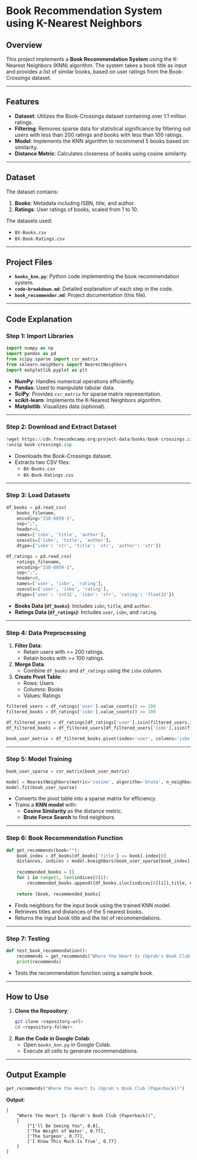 # Book Recommendation System using K-Nearest Neighbors

## Overview

This project implements a **Book Recommendation System** using the K-Nearest Neighbors (KNN) algorithm. The system takes a book title as input and provides a list of similar books, based on user ratings from the Book-Crossings dataset.

---

## Features

- **Dataset**: Utilizes the Book-Crossings dataset containing over 1.1 million ratings.
- **Filtering**: Removes sparse data for statistical significance by filtering out users with less than 200 ratings and books with less than 100 ratings.
- **Model**: Implements the KNN algorithm to recommend 5 books based on similarity.
- **Distance Metric**: Calculates closeness of books using cosine similarity.

---

## Dataset

The dataset contains:
1. **Books**: Metadata including ISBN, title, and author.
2. **Ratings**: User ratings of books, scaled from 1 to 10.

The datasets used:
- `BX-Books.csv`
- `BX-Book-Ratings.csv`

---

## Project Files

- **`books_knn.py`**: Python code implementing the book recommendation system.
- **`code-breakdown.md`**: Detailed explanation of each step in the code.
- **`book_recommender.md`**: Project documentation (this file).

---

## Code Explanation

### Step 1: Import Libraries
```python
import numpy as np
import pandas as pd
from scipy.sparse import csr_matrix
from sklearn.neighbors import NearestNeighbors
import matplotlib.pyplot as plt
```
- **NumPy**: Handles numerical operations efficiently.
- **Pandas**: Used to manipulate tabular data.
- **SciPy**: Provides `csr_matrix` for sparse matrix representation.
- **scikit-learn**: Implements the K-Nearest Neighbors algorithm.
- **Matplotlib**: Visualizes data (optional).

---

### Step 2: Download and Extract Dataset
```python
!wget https://cdn.freecodecamp.org/project-data/books/book-crossings.zip
!unzip book-crossings.zip
```
- Downloads the Book-Crossings dataset.
- Extracts two CSV files:
  - `BX-Books.csv`
  - `BX-Book-Ratings.csv`

---

### Step 3: Load Datasets
```python
df_books = pd.read_csv(
    books_filename,
    encoding="ISO-8859-1",
    sep=";",
    header=0,
    names=['isbn', 'title', 'author'],
    usecols=['isbn', 'title', 'author'],
    dtype={'isbn': 'str', 'title': 'str', 'author': 'str'})

df_ratings = pd.read_csv(
    ratings_filename,
    encoding="ISO-8859-1",
    sep=";",
    header=0,
    names=['user', 'isbn', 'rating'],
    usecols=['user', 'isbn', 'rating'],
    dtype={'user': 'int32', 'isbn': 'str', 'rating': 'float32'})
```
- **Books Data (`df_books`)**: Includes `isbn`, `title`, and `author`.
- **Ratings Data (`df_ratings`)**: Includes `user`, `isbn`, and `rating`.

---

### Step 4: Data Preprocessing
1. **Filter Data**:
   - Retain users with >= 200 ratings.
   - Retain books with >= 100 ratings.
2. **Merge Data**:
   - Combine `df_books` and `df_ratings` using the `isbn` column.
3. **Create Pivot Table**:
   - Rows: Users
   - Columns: Books
   - Values: Ratings

```python
filtered_users = df_ratings['user'].value_counts() >= 200
filtered_books = df_ratings['isbn'].value_counts() >= 100

df_filtered_users = df_ratings[df_ratings['user'].isin(filtered_users.index)]
df_filtered_books = df_filtered_users[df_filtered_users['isbn'].isin(filtered_books.index)]

book_user_matrix = df_filtered_books.pivot(index='user', columns='isbn', values='rating').fillna(0)
```

---

### Step 5: Model Training
```python
book_user_sparse = csr_matrix(book_user_matrix)

model = NearestNeighbors(metric='cosine', algorithm='brute', n_neighbors=5)
model.fit(book_user_sparse)
```
- Converts the pivot table into a sparse matrix for efficiency.
- Trains a **KNN model** with:
  - **Cosine Similarity** as the distance metric.
  - **Brute Force Search** to find neighbors.

---

### Step 6: Book Recommendation Function
```python
def get_recommends(book=""):
    book_index = df_books[df_books['title'] == book].index[0]
    distances, indices = model.kneighbors(book_user_sparse[book_index], n_neighbors=6)
    
    recommended_books = []
    for i in range(1, len(indices[0])):
        recommended_books.append([df_books.iloc[indices[0][i]].title, distances[0][i]])
    
    return [book, recommended_books]
```
- Finds neighbors for the input book using the trained KNN model.
- Retrieves titles and distances of the 5 nearest books.
- Returns the input book title and the list of recommendations.

---

### Step 7: Testing
```python
def test_book_recommendation():
    recommends = get_recommends("Where the Heart Is (Oprah's Book Club (Paperback))")
    print(recommends)
```
- Tests the recommendation function using a sample book.

---

## How to Use

1. **Clone the Repository**:
   ```bash
   git clone <repository-url>
   cd <repository-folder>
   ```
2. **Run the Code in Google Colab**:
   - Open `books_knn.py` in Google Colab.
   - Execute all cells to generate recommendations.

---

## Output Example

```python
get_recommends("Where the Heart Is (Oprah's Book Club (Paperback))")
```
**Output**:
```plaintext
[
    "Where the Heart Is (Oprah's Book Club (Paperback))",
    [
        ["I'll Be Seeing You", 0.8],
        ['The Weight of Water', 0.77],
        ['The Surgeon', 0.77],
        ['I Know This Much Is True', 0.77]
    ]
]
```
